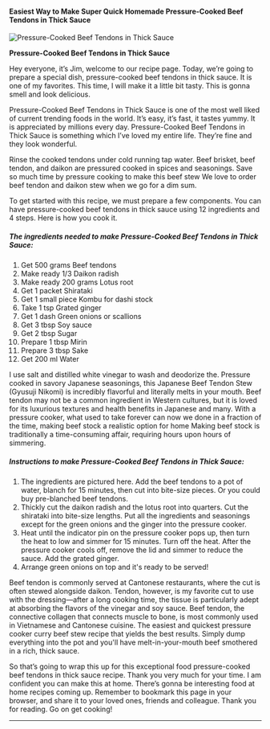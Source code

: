             

#### Easiest Way to Make Super Quick Homemade Pressure-Cooked Beef Tendons in Thick Sauce

![Pressure-Cooked Beef Tendons in Thick Sauce](https://img-global.cpcdn.com/recipes/4815908536057856/751x532cq70/pressure-cooked-beef-tendons-in-thick-sauce-recipe-main-photo.jpg)

**Pressure-Cooked Beef Tendons in Thick Sauce**

Hey everyone, it’s Jim, welcome to our recipe page. Today, we’re going to prepare a special dish, pressure-cooked beef tendons in thick sauce. It is one of my favorites. This time, I will make it a little bit tasty. This is gonna smell and look delicious.

Pressure-Cooked Beef Tendons in Thick Sauce is one of the most well liked of current trending foods in the world. It’s easy, it’s fast, it tastes yummy. It is appreciated by millions every day. Pressure-Cooked Beef Tendons in Thick Sauce is something which I’ve loved my entire life. They’re fine and they look wonderful.

Rinse the cooked tendons under cold running tap water. Beef brisket, beef tendon, and daikon are pressured cooked in spices and seasonings. Save so much time by pressure cooking to make this beef stew We love to order beef tendon and daikon stew when we go for a dim sum.

To get started with this recipe, we must prepare a few components. You can have pressure-cooked beef tendons in thick sauce using 12 ingredients and 4 steps. Here is how you cook it.

##### The ingredients needed to make Pressure-Cooked Beef Tendons in Thick Sauce:

1.  Get 500 grams Beef tendons
2.  Make ready 1/3 Daikon radish
3.  Make ready 200 grams Lotus root
4.  Get 1 packet Shirataki
5.  Get 1 small piece Kombu for dashi stock
6.  Take 1 tsp Grated ginger
7.  Get 1 dash Green onions or scallions
8.  Get 3 tbsp Soy sauce
9.  Get 2 tbsp Sugar
10.  Prepare 1 tbsp Mirin
11.  Prepare 3 tbsp Sake
12.  Get 200 ml Water

I use salt and distilled white vinegar to wash and deodorize the. Pressure cooked in savory Japanese seasonings, this Japanese Beef Tendon Stew (Gyusuji Nikomi) is incredibly flavorful and literally melts in your mouth. Beef tendon may not be a common ingredient in Western cultures, but it is loved for its luxurious textures and health benefits in Japanese and many. With a pressure cooker, what used to take forever can now we done in a fraction of the time, making beef stock a realistic option for home Making beef stock is traditionally a time-consuming affair, requiring hours upon hours of simmering.

##### Instructions to make Pressure-Cooked Beef Tendons in Thick Sauce:

1.  The ingredients are pictured here. Add the beef tendons to a pot of water, blanch for 15 minutes, then cut into bite-size pieces. Or you could buy pre-blanched beef tendons.
2.  Thickly cut the daikon radish and the lotus root into quarters. Cut the shirataki into bite-size lengths. Put all the ingredients and seasonings except for the green onions and the ginger into the pressure cooker.
3.  Heat until the indicator pin on the pressure cooker pops up, then turn the heat to low and simmer for 15 minutes. Turn off the heat. After the pressure cooker cools off, remove the lid and simmer to reduce the sauce. Add the grated ginger.
4.  Arrange green onions on top and it's ready to be served!

Beef tendon is commonly served at Cantonese restaurants, where the cut is often stewed alongside daikon. Tendon, however, is my favorite cut to use with the dressing—after a long cooking time, the tissue is particularly adept at absorbing the flavors of the vinegar and soy sauce. Beef tendon, the connective collagen that connects muscle to bone, is most commonly used in Vietnamese and Cantonese cuisine. The easiest and quickest pressure cooker curry beef stew recipe that yields the best results. Simply dump everything into the pot and you'll have melt-in-your-mouth beef smothered in a rich, thick sauce.

So that’s going to wrap this up for this exceptional food pressure-cooked beef tendons in thick sauce recipe. Thank you very much for your time. I am confident you can make this at home. There’s gonna be interesting food at home recipes coming up. Remember to bookmark this page in your browser, and share it to your loved ones, friends and colleague. Thank you for reading. Go on get cooking!

* * *